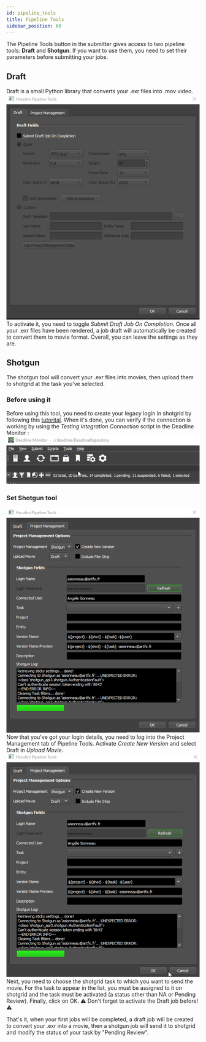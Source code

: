 ```yaml
---
id: pipeline_tools
title: Pipeline Tools
sidebar_position: 60
---
```

The Pipeline Tools button in the submitter gives access to two pipeline tools: **Draft** and **Shotgun**. If you want to use them, you need to set their parameters before submitting your jobs.
## Draft
Draft is a small Python library that converts your .exr files into .mov video.
![](../../../static/img/user_guide/renderfarm/pipeline_tools_draft.png)                 
To activate it, you need to toggle *Submit Draft Job On Completion*. Once all your .exr files have been rendered, a job draft will automatically be created to convert them to movie format. Overall, you can leave the settings as they are. 
## Shotgun
The shotgun tool will convert your .exr files into movies, then upload them to shotgrid at the task you've selected.
### Before using it
Before using this tool, you need to create your legacy login in shotgrid by following this [tutorital](https://www.cinesync.com/manual/latest/ShotGrid_Username_Login.html). When it's done, you can verify if the connection is working by using the *Testing Integration Connection* script in the Deadline Monitor : 
![](../../../static/img/user_guide/renderfarm/test_shotgun.gif)
### Set Shotgun tool
![](../../../static/img/user_guide/renderfarm/pipeline_tools_shotgun.png)               
Now that you've got your login details, you need to log into the Project Management tab of Pipeline Tools. Activate *Create New Version* and select Draft in *Upload Movie*.                                                
![](../../../static/img/user_guide/renderfarm/set_shotgun.gif)                                      
Next, you need to choose the shotgrid task to which you want to send the movie. For the task to appear in the list, you must be assigned to it on shotgrid and the task must be activated (a status other than NA or Pending Review).
Finally, click on OK.
⚠ Don't forget to activate the Draft job before!⚠

That's it, when your first jobs will be completed, a draft job will be created to convert your .exr into a movie, then a shotgun job will send it to shotgrid and modify the status of your task by "Pending Review".
